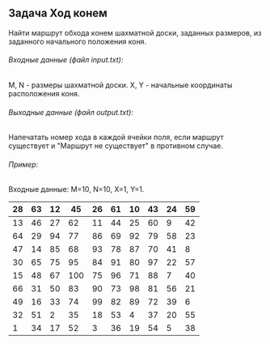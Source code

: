 ## Задача Ход конем

Найти маршрут обхода конем шахматной доски, заданных размеров, из заданного начального положения коня.

###### Входные данные (файл input.txt):
M, N - размеры шахматной доски.
X, Y - начальные координаты расположения коня.

###### Выходные данные (файл output.txt):
Напечатать номер хода в каждой ячейки поля, если маршрут существует и "Маршрут не существует" в противном случае.

###### Пример:
Входные данные: M=10, N=10, X=1, Y=1.

| 28 | 63 | 12 | 45 | 26 | 61 | 10 | 43 | 24 | 59 |
--- | --- | --- | --- |--- |--- |--- |--- |--- |--- 
| 13 | 46 | 27 | 62 | 11 | 44 | 25 | 60 | 9  | 42 |
| 64 | 29 | 94 | 77 | 86 | 69 | 92 | 79 | 58 | 23 |
| 47 | 14 | 85 | 68 | 93 | 78 | 87 | 70 | 41 | 8  |
| 30 | 65 | 75 | 95 | 84 | 91 | 80 | 97 | 22 | 57 |
| 15 | 48 | 67 | 100 | 75 | 96 | 71 | 88 | 7  | 40 |
| 66 | 31 | 50 | 83 | 90 | 73 | 98 | 81 | 56 | 21 |
| 49 | 16 | 33 | 74 | 99 | 82 | 89 | 72 | 39 | 6  |
| 32 | 51 | 2  | 35 | 18 | 53 | 4  | 37 | 20 | 55 |
| 1  | 34 | 17 | 52 | 3  | 36 | 19 | 54 | 5  | 38 |
